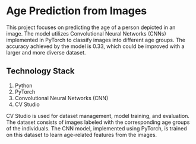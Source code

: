 # Age Prediction from Images

This project focuses on predicting the age of a person depicted in an image. The model utilizes Convolutional Neural Networks (CNNs) implemented in PyTorch to classify images into different age groups. The accuracy achieved by the model is 0.33, which could be improved with a larger and more diverse dataset.

## Technology Stack
1. Python
2. PyTorch
3. Convolutional Neural Networks (CNN)
4. CV Studio

CV Studio is used for dataset management, model training, and evaluation. The dataset consists of images labeled with the corresponding age groups of the individuals. The CNN model, implemented using PyTorch, is trained on this dataset to learn age-related features from the images.
